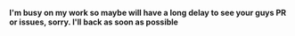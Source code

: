 **I'm busy on my work so maybe will have a long delay to see your guys PR or issues, sorry. I'll back as soon as possible**